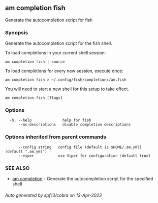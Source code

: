 ## am completion fish

Generate the autocompletion script for fish

### Synopsis

Generate the autocompletion script for the fish shell.

To load completions in your current shell session:

	am completion fish | source

To load completions for every new session, execute once:

	am completion fish > ~/.config/fish/completions/am.fish

You will need to start a new shell for this setup to take effect.


```
am completion fish [flags]
```

### Options

```
  -h, --help              help for fish
      --no-descriptions   disable completion descriptions
```

### Options inherited from parent commands

```
      --config string   config file (default is $HOME/.am.yml) (default ".am.yml")
      --viper           use Viper for configuration (default true)
```

### SEE ALSO

* [am completion](am_completion.md)	 - Generate the autocompletion script for the specified shell

###### Auto generated by spf13/cobra on 13-Apr-2023
